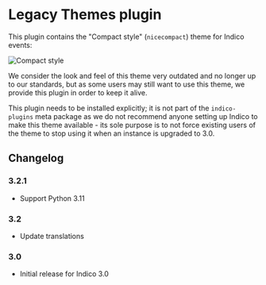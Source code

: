 # Legacy Themes plugin

This plugin contains the "Compact style" (`nicecompact`) theme for Indico events:

![Compact style](https://raw.githubusercontent.com/indico/indico-plugins/master/themes_legacy/theme-nicecompact.png)

We consider the look and feel of this theme very outdated and no longer up to
our standards, but as some users may still want to use this theme, we provide
this plugin in order to keep it alive.

This plugin needs to be installed explicitly; it is not part of the `indico-plugins`
meta package as we do not recommend anyone setting up Indico to make this theme
available - its sole purpose is to not force existing users of the theme to stop
using it when an instance is upgraded to 3.0.

## Changelog

### 3.2.1

- Support Python 3.11

### 3.2

- Update translations

### 3.0

- Initial release for Indico 3.0
